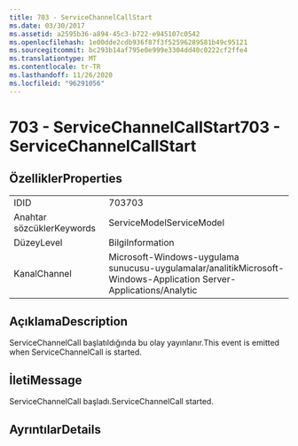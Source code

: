 ```yaml
---
title: 703 - ServiceChannelCallStart
ms.date: 03/30/2017
ms.assetid: a2595b36-a894-45c3-b722-e945107c0542
ms.openlocfilehash: 1e00dde2cdb936f87f3f52596289581b49c95121
ms.sourcegitcommit: bc293b14af795e0e999e3304dd40c0222cf2ffe4
ms.translationtype: MT
ms.contentlocale: tr-TR
ms.lasthandoff: 11/26/2020
ms.locfileid: "96291056"
---
```

# <a name="703---servicechannelcallstart"></a><span data-ttu-id="a17f9-102">703 - ServiceChannelCallStart</span><span class="sxs-lookup"><span data-stu-id="a17f9-102">703 - ServiceChannelCallStart</span></span>

## <a name="properties"></a><span data-ttu-id="a17f9-103">Özellikler</span><span class="sxs-lookup"><span data-stu-id="a17f9-103">Properties</span></span>  
  
|||  
|-|-|  
|<span data-ttu-id="a17f9-104">ID</span><span class="sxs-lookup"><span data-stu-id="a17f9-104">ID</span></span>|<span data-ttu-id="a17f9-105">703</span><span class="sxs-lookup"><span data-stu-id="a17f9-105">703</span></span>|  
|<span data-ttu-id="a17f9-106">Anahtar sözcükler</span><span class="sxs-lookup"><span data-stu-id="a17f9-106">Keywords</span></span>|<span data-ttu-id="a17f9-107">ServiceModel</span><span class="sxs-lookup"><span data-stu-id="a17f9-107">ServiceModel</span></span>|  
|<span data-ttu-id="a17f9-108">Düzey</span><span class="sxs-lookup"><span data-stu-id="a17f9-108">Level</span></span>|<span data-ttu-id="a17f9-109">Bilgi</span><span class="sxs-lookup"><span data-stu-id="a17f9-109">Information</span></span>|  
|<span data-ttu-id="a17f9-110">Kanal</span><span class="sxs-lookup"><span data-stu-id="a17f9-110">Channel</span></span>|<span data-ttu-id="a17f9-111">Microsoft-Windows-uygulama sunucusu-uygulamalar/analitik</span><span class="sxs-lookup"><span data-stu-id="a17f9-111">Microsoft-Windows-Application Server-Applications/Analytic</span></span>|  
  
## <a name="description"></a><span data-ttu-id="a17f9-112">Açıklama</span><span class="sxs-lookup"><span data-stu-id="a17f9-112">Description</span></span>  

 <span data-ttu-id="a17f9-113">ServiceChannelCall başlatıldığında bu olay yayınlanır.</span><span class="sxs-lookup"><span data-stu-id="a17f9-113">This event is emitted when ServiceChannelCall is started.</span></span>  
  
## <a name="message"></a><span data-ttu-id="a17f9-114">İleti</span><span class="sxs-lookup"><span data-stu-id="a17f9-114">Message</span></span>  

 <span data-ttu-id="a17f9-115">ServiceChannelCall başladı.</span><span class="sxs-lookup"><span data-stu-id="a17f9-115">ServiceChannelCall started.</span></span>  
  
## <a name="details"></a><span data-ttu-id="a17f9-116">Ayrıntılar</span><span class="sxs-lookup"><span data-stu-id="a17f9-116">Details</span></span>
